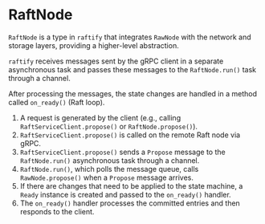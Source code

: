 # RaftNode
`RaftNode` is a type in `raftify` that integrates `RawNode` with the network and storage layers, providing a higher-level abstraction.

`raftify` receives messages sent by the gRPC client in a separate asynchronous task and passes these messages to the `RaftNode.run()` task through a channel.

After processing the messages, the state changes are handled in a method called `on_ready()` (Raft loop).

1. A request is generated by the client (e.g., calling `RaftServiceClient.propose()` or `RaftNode.propose()`).
2. `RaftServiceClient.propose()` is called on the remote Raft node via gRPC.
3. `RaftServiceClient.propose()` sends a `Propose` message to the `RaftNode.run()` asynchronous task through a channel.
4. `RaftNode.run()`, which polls the message queue, calls `RawNode.propose()` when a `Propose` message arrives.
5. If there are changes that need to be applied to the state machine, a `Ready` instance is created and passed to the `on_ready()` handler.
6. The `on_ready()` handler processes the committed entries and then responds to the client.
